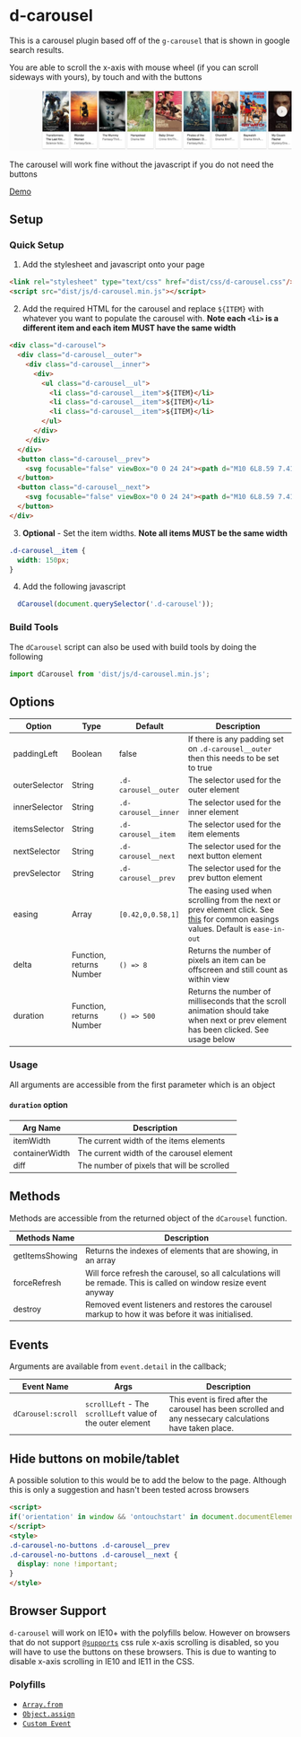 # d-carousel

This is a carousel plugin based off of the `g-carousel` that is shown in google search results. 

You are able to scroll the x-axis with mouse wheel (if you can scroll sideways with yours), by touch and with the buttons

![g-carousel example](https://github.com/jimmaaay/d-carousel/blob/master/img/g-carousel-example.jpg "g-carousel example")

The carousel will work fine without the javascript if you do not need the buttons

[Demo](https://www.jimmythompson.me/d-carousel/)


## Setup

### Quick Setup
1. Add the stylesheet and javascript onto your page
```html
<link rel="stylesheet" type="text/css" href="dist/css/d-carousel.css"/>
<script src="dist/js/d-carousel.min.js"></script>
```
2. Add the required HTML for the carousel and replace  `${ITEM}` with whatever you want to populate the carousel with. **Note each `<li>` is a different item and each item MUST have the same width**
```html
<div class="d-carousel">
  <div class="d-carousel__outer">
    <div class="d-carousel__inner">
      <div>
        <ul class="d-carousel__ul">
          <li class="d-carousel__item">${ITEM}</li>
          <li class="d-carousel__item">${ITEM}</li>
          <li class="d-carousel__item">${ITEM}</li>
        </ul>
      </div>
    </div>
  </div>
  <button class="d-carousel__prev">
    <svg focusable="false" viewBox="0 0 24 24"><path d="M10 6L8.59 7.41 13.17 12l-4.58 4.59L10 18l6-6z"></path></svg>
  </button>
  <button class="d-carousel__next">
    <svg focusable="false" viewBox="0 0 24 24"><path d="M10 6L8.59 7.41 13.17 12l-4.58 4.59L10 18l6-6z"></path></svg>
  </button>
</div>
```

3. **Optional**  - Set the item widths. **Note all items MUST be the same width**
```css
.d-carousel__item {
  width: 150px;
}
```

4. Add the following javascript
```javascript
  dCarousel(document.querySelector('.d-carousel'));
```

### Build Tools
The `dCarousel` script can also be used with build tools by doing the following
```javascript
import dCarousel from 'dist/js/d-carousel.min.js';
```

## Options
| Option | Type | Default | Description |
| ------ | ---- | ------- | ----------- |
| paddingLeft | Boolean | false | If there is any padding set on `.d-carousel__outer` then this needs to be set to true |
| outerSelector | String | `.d-carousel__outer` | The selector used for the outer element |
| innerSelector | String | `.d-carousel__inner` | The selector used for the inner element |
| itemsSelector | String | `.d-carousel__item` | The selector used for the item elements |
| nextSelector | String | `.d-carousel__next` | The selector used for the next button element |
| prevSelector | String | `.d-carousel__prev` | The selector used for the prev button element |
| easing | Array | `[0.42,0,0.58,1]` | The easing used when scrolling from the next or prev element click. See [this](https://www.w3.org/TR/css3-transitions/#transition-timing-function-property) for common easings values. Default is `ease-in-out`|
| delta | Function, returns Number | `() => 8` | Returns the number of pixels an item can be offscreen and still count as within view |
| duration | Function, returns Number | `() => 500` | Returns the number of milliseconds that the scroll animation should take when next or prev element has been clicked. See usage below |

### Usage
All arguments are accessible from the first parameter which is an object

#### `duration` option

| Arg Name | Description |
| -------- | ----------- |
| itemWidth | The current width of the items elements |
| containerWidth | The current width of the carousel element |
| diff | The number of pixels that will be scrolled |


## Methods
Methods are accessible from the returned object of the `dCarousel` function.

| Methods Name | Description |
| ------------ | ----------- |
| getItemsShowing | Returns the indexes of elements that are showing, in an array |
| forceRefresh | Will force refresh the carousel, so all calculations will be remade. This is called on window resize event anyway |
| destroy | Removed event listeners and restores the carousel markup to how it was before it was initialised. |

## Events
Arguments are available from `event.detail` in the callback;

| Event Name | Args | Description |
| ---------- | ---- | ----------- |
| `dCarousel:scroll` | `scrollLeft` - The `scrollLeft` value of the outer element | This event is fired after the carousel has been scrolled and any nessecary calculations have taken place. |


## Hide buttons on mobile/tablet
A possible solution to this would be to add the below to the page. Although this is only a suggestion and hasn't been tested across browsers

```html
<script>
if('orientation' in window && 'ontouchstart' in document.documentElement) document.documentElement.className += ' d-carousel-no-buttons';
</script>
<style>
.d-carousel-no-buttons .d-carousel__prev
.d-carousel-no-buttons .d-carousel__next {
  display: none !important;
}
</style>
```


## Browser Support

`d-carousel` will work on IE10+ with the polyfills below. However on browsers that do not support [`@supports`](https://developer.mozilla.org/en/docs/Web/CSS/@supports) css rule x-axis scrolling is disabled, so you will have to use the buttons on these browsers. This is due to wanting to disable x-axis scrolling in IE10 and IE11 in the CSS. 

### Polyfills

* [`Array.from`](https://developer.mozilla.org/en/docs/Web/JavaScript/Reference/Global_Objects/Array/from#Polyfill)
* [`Object.assign`](https://developer.mozilla.org/en/docs/Web/JavaScript/Reference/Global_Objects/Object/assign#Polyfill)
* [`Custom Event`](https://developer.mozilla.org/en-US/docs/Web/API/CustomEvent/CustomEvent#Polyfill)